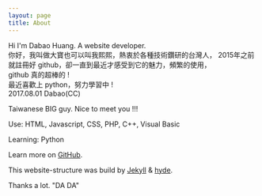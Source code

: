 ```yaml
---
layout: page
title: About
---
```


<p class="message">
    Hi I'm Dabao Huang. A website developer.
    <br>
    你好，我叫做大寶也可以叫我熙熙，熱衷於各種技術鑽研的台灣人，
    2015年之前就註冊好 github，卻一直到最近才感受到它的魅力，頻繁的使用，
    <br>
    github 真的超棒的 !
    <br>
    最近喜歡上 python，努力學習中 !
    <br>
    2017.08.01 Dabao(CC)
</p>

Taiwanese BIG guy. Nice to meet you !!!

Use: HTML, Javascript, CSS, PHP, C++, Visual Basic

Learning: Python

Learn more on [GitHub](https://www.github.com/dabaohuang/).

This website-structure was build by [Jekyll](https://jekyllrb.com/) & [hyde](https://github.com/poole/hyde).

Thanks a lot. "DA DA"